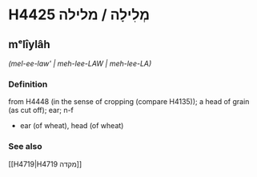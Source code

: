 # H4425 מְלִילָה / מלילה

## mᵉlîylâh

_(mel-ee-law' | meh-lee-LAW | meh-lee-LA)_

### Definition

from H4448 (in the sense of cropping (compare H4135)); a head of grain (as cut off); ear; n-f

- ear (of wheat), head (of wheat)

### See also

[[H4719|H4719 מקדה]]

